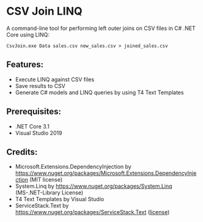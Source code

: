 # CSV Join LINQ
A command-line tool for performing left outer joins on CSV files in C# .NET Core using LINQ:
```
CsvJoin.exe Data sales.csv new_sales.csv > joined_sales.csv
```

## Features:
- Execute LINQ against CSV files
- Save results to CSV
- Generate C# models and LINQ queries by using T4 Text Templates

## Prerequisites:
- .NET Core 3.1
- Visual Studio 2019

## Credits:
- Microsoft.Extensions.DependencyInjection by https://www.nuget.org/packages/Microsoft.Extensions.DependencyInjection (MIT license)
- System.Linq by https://www.nuget.org/packages/System.Linq (MS-.NET-Library License)
- T4 Text Templates by Visual Studio
- ServiceStack.Text by https://www.nuget.org/packages/ServiceStack.Text ([license](https://github.com/ServiceStack/ServiceStack.Text/blob/master/license.txt))
